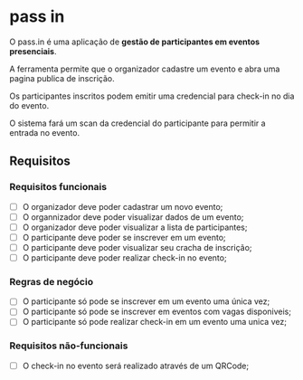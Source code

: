 # pass in

O pass.in é uma aplicação de **gestão de participantes em eventos presenciais**.

A ferramenta permite que o organizador cadastre um evento e abra uma pagina publica de inscrição.

Os participantes inscritos podem emitir uma credencial para check-in no dia do evento.

O sistema fará um scan da credencial do participante para permitir a entrada no evento.

## Requisitos

### Requisitos funcionais

- [ ] O organizador deve poder cadastrar um novo evento;
- [ ] O organnizador deve poder visualizar dados de um evento;
- [ ] O organizador deve poder visualizar a lista de participantes;
- [ ] O participante deve poder se inscrever em um evento;
- [ ] O participante deve poder visualizar seu cracha de inscrição;
- [ ] O participante deve poder realizar check-in no evento;

### Regras de negócio

- [ ] O participante só pode se inscrever em um evento uma única vez;
- [ ] O participante só pode se inscrever em eventos com vagas disponiveis;
- [ ] O participante só pode realizar check-in em um evento uma unica vez;

### Requisitos não-funcionais

- [ ] O check-in no evento será realizado através de um QRCode;
